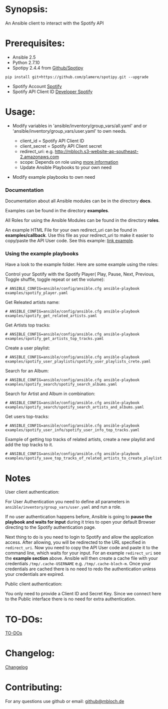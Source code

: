 # Synopsis:
An Ansible client to interact with the Spotify API

# Prerequisites:
* Ansible 2.5
* Python 2.7.10
* Spotipy 2.4.4 from [Github/Spotipy](https://github.com/plamere/spotipy)

`pip install git+https://github.com/plamere/spotipy.git --upgrade`

* Spotify Account [Spotify](https://spotify.com)
* Spotify API Client ID [Developer Spotify](https://developer.spotify.com/dashboard/login)

# Usage:

* Modify variables in 'ansible/inventory/group_vars/all.yaml' and or 'ansible/inventory/group_vars/user.yaml'  to own needs.
  - client_id = Spotify API Client ID
  - client_secret = Spotify API Client secret
  - redirect_uri: e.g. http://mbloch.s3-website-ap-southeast-2.amazonaws.com
  - scope: Depends on role using [more information](https://developer.spotify.com/web-api/using-scopes/)
  - Update Ansible Playbooks to your own need

* Modify example playbooks to own need


### Documentation
Documentation about all Ansible modules can be in the directory **docs**.

Examples can be found in the directory **examples**.

All Roles for using the Ansible Modules can be found in the directory **roles**.

An example HTML File for your own redirect_uri can be found in **examples/callback**. Use this file as your redirect_uri to make it easier to copy/paste the API User code. See this example: [link example](http://mbloch.s3-website-ap-southeast-2.amazonaws.com/?code=AQDFYVg0pC7YF4rZ1bMApVXNrhbjQn9QPJWRJxs6HmE8eksQgZpyXdKiQIXHgN_5j7lfE6BEZ_asdfasfdMo4Ps0fwep98GZvcvbczvasdfQOPNLx71mA0bmlA3IveCmKLs61qIO_OjAYa8P8a4DSKdtN123123123s6cGCRZ_JElumBELi-aa6e0QQ5hsEX5s1Md9OTf2tO_n5Wy7MUXP-jJBwMUNLUSeP_KG09LCaokpUHXtN5D__-q-S9NJbmYFiCrd8M6J9Cv6EzxcvzxcvzxcvLc8CeCCeQSAuJnl7ZaYY9DYNlZyvYOaoCXM2Ooo7NEtXxvLG-suC3hiMq-siK0hntGbG_1yRWa1jtGAdHOp-Nst9xEMKxvnOKtwOnq_g1Pd7asdfasdft_nioWT9KRL8ooIw2hwSrzhAG4L0y79vu9_KI1mGvQPaYpwQ).

### Using the example playbooks

Have a look to the example folder. Here are some example using the roles:

Control your Spotify with the Spotify Player( Play, Pause, Next, Previous, Toggle shuffle, toggle repeat or set the volume):
```
# ANSIBLE_CONFIG=ansible/config/ansible.cfg ansible-playbook examples/spotify_player.yaml
```

Get Releated artists name:
```
# ANSIBLE_CONFIG=ansible/config/ansible.cfg ansible-playbook examples/spotify_get_related_artists.yaml
```

Get Artists top tracks:
```
# ANSIBLE_CONFIG=ansible/config/ansible.cfg ansible-playbook examples/spotify_get_artists_top_tracks.yaml
```

Create a user playlist:
```
# ANSIBLE_CONFIG=ansible/config/ansible.cfg ansible-playbook examples/spotify_user_playlists/spotify_user_playlists_crete.yaml
```


Search for an Album:
```
# ANSIBLE_CONFIG=ansible/config/ansible.cfg ansible-playbook examples/spotify_search/spotify_search_albums.yaml
```

Search for Artist and Album in combination:
```
# ANSIBLE_CONFIG=ansible/config/ansible.cfg ansible-playbook examples/spotify_search/spotify_search_artists_and_albums.yaml
```

Get users top-tracks:
```
# ANSIBLE_CONFIG=ansible/config/ansible.cfg ansible-playbook examples/spotify_user_info/spotify_user_info_top_tracks.yaml
```

Example of getting top tracks of related artists, create a new playlist and add the top tracks to it.
```
# ANSIBLE_CONFIG=ansible/config/ansible.cfg ansible-playbook examples/spotify_save_top_tracks_of_related_artists_to_create_playlist.yaml
```

# Notes

User client authentication:


 For User Authentication you need to define all parameters in `ansible/inventory/group_vars/user.yaml` and run a role.


 If no user authentication happens before, Ansible is going to **pause the playbook and waits for input** during it tries to open your default Browser directing to the Spotify authentication page.

 Next thing to do is you need to login to Spotify and allow the application access. After allowing, you will be redirected to the URL specified in `redirect_uri`. Now you need to copy the API User code and paste it to the command line, which waits for your input. For an example `redirect_uri` see the **example section** above. Ansible will then create a cache file with your credentials `/tmp/.cache-USERNAME` e.g. `/tmp/.cache-bloch-m`. Once your credentials are cached there is no need to redo the authentication unless your credentials are expired.


Public client authentication:


You only need to provide a Client ID and Secret Key. Since we connect here to the Public interface there is no need for extra authentication.


# TO-DOs:
[TO-DOs](./TODO.md)

# Changelog:
[Changelog](./CHANGELOG.md)

# Contributing:
For any questions use github or email: github@mbloch.de
